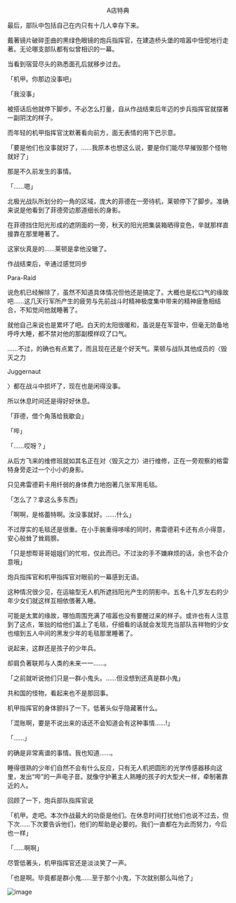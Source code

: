 <p align="center">A店特典</p>

最后，部队中包括自己在内只有十几人幸存下来。

戴著镜片破碎歪曲的黑绿色眼镜的炮兵指挥官，在建造桥头堡的喧嚣中忸怩地行走著。无论哪支部队都有似曾相识的一幕。

当看到宿营尽头的熟悉面孔后就移步过去。

「机甲。你那边没事吧」

「我没事」

被搭话后他就停下脚步。不必怎么打量，自从作战结束后年迈的步兵指挥官就摆著一副阴沈的样子。

而年轻的机甲指挥官沈默著看向前方，面无表情的用下巴示意。

「要是他们也没事就好了，……我原本也想这么说，要是你们能尽早摧毁那个怪物就好了」

那是不久前发生的事情。

「……嗯」

北极光战队所划分的一角的区域，庞大的菲德在一旁待机，莱顿停下了脚步。准确来说是他看到了菲德旁边那道细长的身影。

在菲德挡住阳光形成的遮阴面的一旁，秋天的阳光把集装箱晒得变色，辛就那样直接靠在那里睡著了。

这家伙真是的……莱顿是拿他没辙了。

作战结束后，辛通过感觉同步

Para-Raid

说危机已经解除了，虽然不知道具体情况但他还是搞定了。大概也是松口气的缘故吧……这几天行军所产生的疲劳与先前战斗时精神极度集中带来的精神疲惫相结合，不知觉间他就睡著了。

就他自己来说也是累坏了吧。白天的太阳很暖和，虽说是在军营中，但毫无防备地呼呼大睡，都不禁对他的那副模样叹了口气。

……不过，的确也有点累了，而且现在还是个好天气。莱顿与战队其他成员的〈毁灭之力

Juggernaut

〉都在战斗中损坏了，现在也是闲得没事。

所以休息时间还是得好好休息。

「菲德，借个角落给我歇会」

「哔」

「……哎呀？」

从后方飞来的维修班就如其名正在对〈毁灭之力〉进行维修，正在一旁观察的格雷特身旁走过一个小小的身影。

只见弗雷德莉卡用纤弱的身体费力地抱著几张军用毛毯。

「怎么了？拿这么多东西」

「啊啊，是格蕾特啊。汝没事就好。……什么」

不过厚实的毛毯还是很重。在小手腕重得哆嗦的同时，弗雷德莉卡还有点小得意，安心般耸了耸肩膀。

「只是想帮哥哥姐姐们的忙啦，仅此而已。不过汝的手不嫌麻烦的话，余也不会介意哦」

炮兵指挥官和机甲指挥官对眼前的一幕感到无语。

这种情况很少见，在运输型无人机所遮挡阳光产生的阴影中。五名十几岁左右的少年少女们就这样互相依偎著入睡。

可能是太累的缘故，哪怕周围充满了喧嚣也没有要醒过来的样子。或许也有人注意到了这点，笨拙的给他们盖上了毛毯，仔细看的话就会发现充当部队吉祥物的少女也缩到五人中间的黑发少年的毛毯那里睡著了。

说起来，这群还是孩子的少年兵。

却肩负著联邦与人类的未来一一……。

「之前就听说他们只是一群小鬼头。……但没想到还真是群小鬼」

共和国的怪物，看起来也不是那回事。

机甲指挥官的身体颤抖了一下。低著头似乎隐藏著什么。

「混账啊，要是不说出来的话还不会知道会有这种事情……!」

「……」

的确是非常离谱的事情。我也知道……。

睡得很熟的少年们自然不会有什么反应，只有无人机把圆形的光学传感器移向这里，发出“哔”的一声电子音。就像守护著主人熟睡的孩子的大型犬一样，牵制著靠近的人。

回顾了一下，炮兵部队指挥官说

「机甲。走吧。本次作战最大的功臣是他们。在休息时间打扰他们也说不过去，但下次……下次要告诉他们，他们的帮助是必要的。我们一直都在为此而努力，今后也一样」

「……啊啊」

尽管低著头，机甲指挥官还是淡淡笑了一声。

「也是啊。毕竟都是群小鬼……至于那个小鬼，下次就别那么叫他了」

![image](http://pic.wenku8.com/pictures/2/2231/86578/102966.jpg)

